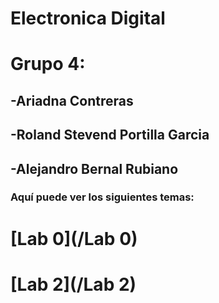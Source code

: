# Electronica Digital

# Grupo 4:

## -Ariadna Contreras
## -Roland Stevend Portilla Garcia
## -Alejandro Bernal Rubiano

### Aquí puede ver los siguientes temas:

# [Lab 0](/Lab 0) 
# [Lab 2](/Lab 2) 


